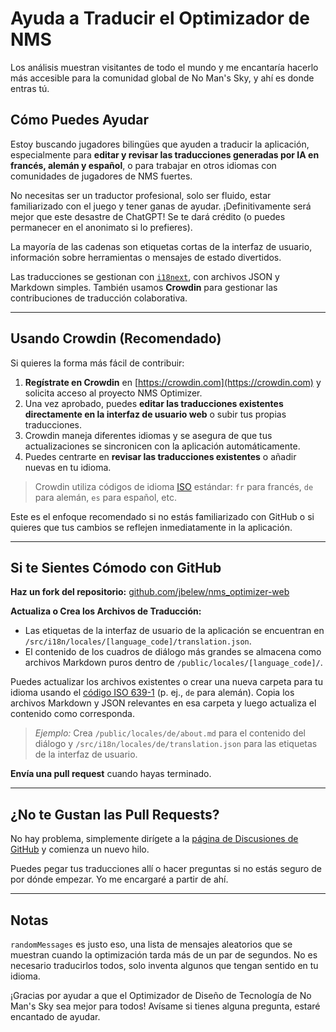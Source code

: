 # Ayuda a Traducir el Optimizador de NMS

Los análisis muestran visitantes de todo el mundo y me encantaría hacerlo más accesible para la comunidad global de No Man's Sky, y ahí es donde entras tú.

## Cómo Puedes Ayudar

Estoy buscando jugadores bilingües que ayuden a traducir la aplicación, especialmente para **editar y revisar las traducciones generadas por IA en francés, alemán y español**, o para trabajar en otros idiomas con comunidades de jugadores de NMS fuertes.

No necesitas ser un traductor profesional, solo ser fluido, estar familiarizado con el juego y tener ganas de ayudar. ¡Definitivamente será mejor que este desastre de ChatGPT! Se te dará crédito (o puedes permanecer en el anonimato si lo prefieres).

La mayoría de las cadenas son etiquetas cortas de la interfaz de usuario, información sobre herramientas o mensajes de estado divertidos.

Las traducciones se gestionan con [`i18next`](https://www.i18next.com/), con archivos JSON y Markdown simples. También usamos **Crowdin** para gestionar las contribuciones de traducción colaborativa.

---

## Usando Crowdin (Recomendado)

Si quieres la forma más fácil de contribuir:

1. **Regístrate en Crowdin** en [https://crowdin.com](https://crowdin.com) y solicita acceso al proyecto NMS Optimizer.
2. Una vez aprobado, puedes **editar las traducciones existentes directamente en la interfaz de usuario web** o subir tus propias traducciones.
3. Crowdin maneja diferentes idiomas y se asegura de que tus actualizaciones se sincronicen con la aplicación automáticamente.
4. Puedes centrarte en **revisar las traducciones existentes** o añadir nuevas en tu idioma.

> Crowdin utiliza códigos de idioma [ISO](https://en.wikipedia.org/wiki/List_of_ISO_639-1_codes) estándar: `fr` para francés, `de` para alemán, `es` para español, etc.

Este es el enfoque recomendado si no estás familiarizado con GitHub o si quieres que tus cambios se reflejen inmediatamente in la aplicación.

---

## Si te Sientes Cómodo con GitHub

**Haz un fork del repositorio:**
[github.com/jbelew/nms_optimizer-web](https://github.com/jbelew/nms_optimizer-web)

**Actualiza o Crea los Archivos de Traducción:**

- Las etiquetas de la interfaz de usuario de la aplicación se encuentran en `/src/i18n/locales/[language_code]/translation.json`.
- El contenido de los cuadros de diálogo más grandes se almacena como archivos Markdown puros dentro de `/public/locales/[language_code]/`.

Puedes actualizar los archivos existentes o crear una nueva carpeta para tu idioma usando el [código ISO 639-1](https://en.wikipedia.org/wiki/List_of-ISO_639-1-codes) (p. ej., `de` para alemán). Copia los archivos Markdown y JSON relevantes en esa carpeta y luego actualiza el contenido como corresponda.

> _Ejemplo:_ Crea `/public/locales/de/about.md` para el contenido del diálogo y `/src/i18n/locales/de/translation.json` para las etiquetas de la interfaz de usuario.

**Envía una pull request** cuando hayas terminado.

---

## ¿No te Gustan las Pull Requests?

No hay problema, simplemente dirígete a la [página de Discusiones de GitHub](https://github.com/jbelew/nms_optimizer-web/discussions) y comienza un nuevo hilo.

Puedes pegar tus traducciones allí o hacer preguntas si no estás seguro de por dónde empezar. Yo me encargaré a partir de ahí.

---

## Notas

`randomMessages` es justo eso, una lista de mensajes aleatorios que se muestran cuando la optimización tarda más de un par de segundos. No es necesario traducirlos todos, solo inventa algunos que tengan sentido en tu idioma.

¡Gracias por ayudar a que el Optimizador de Diseño de Tecnología de No Man's Sky sea mejor para todos! Avísame si tienes alguna pregunta, estaré encantado de ayudar.